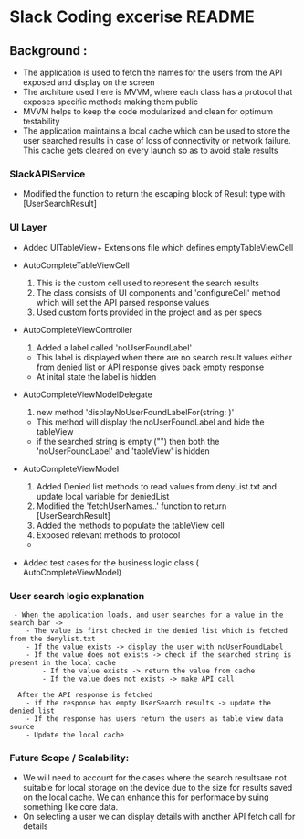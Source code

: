# Slack Coding excerise README
## Background :
- The application is used to fetch the names for the users from the API exposed and display on the screen
- The architure used here is MVVM, where each class has a protocol that exposes specific methods making them public
- MVVM helps to keep the code modularized and clean for optimum testability
- The application maintains a local cache which can be used to store the user searched results in case of loss of connectivity or network failure. This cache gets cleared on every launch so as to avoid stale results

### SlackAPIService
- Modified the function to return the escaping block of Result type with [UserSearchResult]


### UI Layer
- Added UITableView+ Extensions file which defines emptyTableViewCell

- AutoCompleteTableViewCell 
  1) This is the custom cell used to represent the search results
  2) The class consists of UI components and 'configureCell' method which will set the API parsed response values
  3) Used custom fonts provided in the project and as per specs

- AutoCompleteViewController
  1) Added a label called 'noUserFoundLabel' 
    - This label is displayed when there are no search result values either from denied list or API response gives back empty response
    - At inital state the label is hidden
    
- AutoCompleteViewModelDelegate
  1) new method 'displayNoUserFoundLabelFor(string: )'
    - This method will display the noUserFoundLabel and hide the tableView
    - if the searched string is empty ("") then both the 'noUserFoundLabel' and 'tableView' is hidden
    
- AutoCompleteViewModel
  1) Added Denied list methods to read values from denyList.txt and update local variable for deniedList
  2) Modified the 'fetchUserNames..' function to return [UserSearchResult]
  3) Added the methods to populate the tableView cell
  4) Exposed relevant methods to protocol
    -
    
- Added test cases for the business logic class ( AutoCompleteViewModel)

### User search logic explanation
     - When the application loads, and user searches for a value in the search bar ->
        - The value is first checked in the denied list which is fetched from the denylist.txt
        - If the value exists -> display the user with noUserFoundLabel 
        - If the value does not exists -> check if the searched string is present in the local cache
            - If the value exists -> return the value from cache
            - If the value does not exists -> make API call
            
      After the API response is fetched
        - if the response has empty UserSearch results -> update the denied list 
        - If the response has users return the users as table view data source
        - Update the local cache
        


### Future Scope / Scalability:
- We will need to account for the cases where the search resultsare not suitable for local storage on the device due to the size for results saved on the local cache. We can enhance this for performace by suing something like core data.
- On selecting a user we can display details with another API fetch call for details
